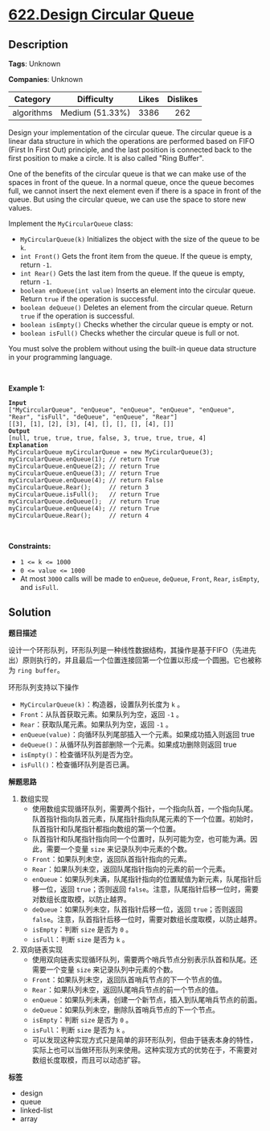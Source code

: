 # [622.Design Circular Queue](https://leetcode.com/problems/design-circular-queue/description/)

## Description

**Tags**: Unknown

**Companies**: Unknown

|  Category  |   Difficulty    | Likes | Dislikes |
| :--------: | :-------------: | :---: | :------: |
| algorithms | Medium (51.33%) | 3386  |   262    |

<p>Design your implementation of the circular queue. The circular queue is a linear data structure in which the operations are performed based on FIFO (First In First Out) principle, and the last position is connected back to the first position to make a circle. It is also called &quot;Ring Buffer&quot;.</p>
<p>One of the benefits of the circular queue is that we can make use of the spaces in front of the queue. In a normal queue, once the queue becomes full, we cannot insert the next element even if there is a space in front of the queue. But using the circular queue, we can use the space to store new values.</p>
<p>Implement the <code>MyCircularQueue</code> class:</p>
<ul>
  <li><code>MyCircularQueue(k)</code> Initializes the object with the size of the queue to be <code>k</code>.</li>
  <li><code>int Front()</code> Gets the front item from the queue. If the queue is empty, return <code>-1</code>.</li>
  <li><code>int Rear()</code> Gets the last item from the queue. If the queue is empty, return <code>-1</code>.</li>
  <li><code>boolean enQueue(int value)</code> Inserts an element into the circular queue. Return <code>true</code> if the operation is successful.</li>
  <li><code>boolean deQueue()</code> Deletes an element from the circular queue. Return <code>true</code> if the operation is successful.</li>
  <li><code>boolean isEmpty()</code> Checks whether the circular queue is empty or not.</li>
  <li><code>boolean isFull()</code> Checks whether the circular queue is full or not.</li>
</ul>
<p>You must solve the problem without using the built-in queue data structure in your programming language.&nbsp;</p>
<p>&nbsp;</p>
<p><strong class="example">Example 1:</strong></p>
<pre><code><strong>Input</strong>
[&quot;MyCircularQueue&quot;, &quot;enQueue&quot;, &quot;enQueue&quot;, &quot;enQueue&quot;, &quot;enQueue&quot;, &quot;Rear&quot;, &quot;isFull&quot;, &quot;deQueue&quot;, &quot;enQueue&quot;, &quot;Rear&quot;]
[[3], [1], [2], [3], [4], [], [], [], [4], []]
<strong>Output</strong>
[null, true, true, true, false, 3, true, true, true, 4]
<strong>Explanation</strong>
MyCircularQueue myCircularQueue = new MyCircularQueue(3);
myCircularQueue.enQueue(1); // return True
myCircularQueue.enQueue(2); // return True
myCircularQueue.enQueue(3); // return True
myCircularQueue.enQueue(4); // return False
myCircularQueue.Rear();     // return 3
myCircularQueue.isFull();   // return True
myCircularQueue.deQueue();  // return True
myCircularQueue.enQueue(4); // return True
myCircularQueue.Rear();     // return 4</code></pre>
<p>&nbsp;</p>
<p><strong>Constraints:</strong></p>
<ul>
  <li><code>1 &lt;= k &lt;= 1000</code></li>
  <li><code>0 &lt;= value &lt;= 1000</code></li>
  <li>At most <code>3000</code> calls will be made to&nbsp;<code>enQueue</code>, <code>deQueue</code>,&nbsp;<code>Front</code>,&nbsp;<code>Rear</code>,&nbsp;<code>isEmpty</code>, and&nbsp;<code>isFull</code>.</li>
</ul>

## Solution

**题目描述**

设计一个环形队列，环形队列是一种线性数据结构，其操作是基于FIFO（先进先出）原则执行的，并且最后一个位置连接回第一个位置以形成一个圆圈。它也被称为 `ring buffer`。

环形队列支持以下操作

- `MyCircularQueue(k)`：构造器，设置队列长度为 `k` 。
- `Front`：从队首获取元素。如果队列为空，返回 `-1` 。
- `Rear`：获取队尾元素。如果队列为空，返回 `-1` 。
- `enQueue(value)`：向循环队列尾部插入一个元素。如果成功插入则返回 true
- `deQueue()`：从循环队列首部删除一个元素。如果成功删除则返回 true
- `isEmpty()`：检查循环队列是否为空。
- `isFull()`：检查循环队列是否已满。

**解题思路**

1. 数组实现
   - 使用数组实现循环队列，需要两个指针，一个指向队首，一个指向队尾。队首指针指向队首元素，队尾指针指向队尾元素的下一个位置。初始时，队首指针和队尾指针都指向数组的第一个位置。
   - 队首指针和队尾指针指向同一个位置时，队列可能为空，也可能为满。因此，需要一个变量 `size` 来记录队列中元素的个数。
   - `Front`：如果队列未空，返回队首指针指向的元素。
   - `Rear`：如果队列未空，返回队尾指针指向的元素的前一个元素。
   - `enQueue`：如果队列未满，队尾指针指向的位置赋值为新元素，队尾指针后移一位，返回 `true`；否则返回 `false`。注意，队尾指针后移一位时，需要对数组长度取模，以防止越界。
   - `deQueue`：如果队列未空，队首指针后移一位，返回 `true`；否则返回 `false`。注意，队首指针后移一位时，需要对数组长度取模，以防止越界。
   - `isEmpty`：判断 `size` 是否为 `0` 。
   - `isFull`：判断 `size` 是否为 `k` 。
2. 双向链表实现
   - 使用双向链表实现循环队列，需要两个哨兵节点分别表示队首和队尾。还需要一个变量 `size` 来记录队列中元素的个数。
   - `Front`：如果队列未空，返回队首哨兵节点的下一个节点的值。
   - `Rear`：如果队列未空，返回队尾哨兵节点的前一个节点的值。
   - `enQueue`：如果队列未满，创建一个新节点，插入到队尾哨兵节点的前面。
   - `deQueue`：如果队列未空，删除队首哨兵节点的下一个节点。
   - `isEmpty`：判断 `size` 是否为 `0` 。
   - `isFull`：判断 `size` 是否为 `k` 。
   - 可以发现这种实现方式只是简单的非环形队列，但由于链表本身的特性，实际上也可以当做环形队列来使用。这种实现方式的优势在于，不需要对数组长度取模，而且可以动态扩容。

**标签**

- design
- queue
- linked-list
- array
